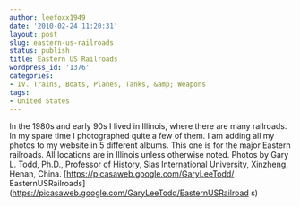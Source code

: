 ```yaml
---
author: leefoxx1949
date: '2010-02-24 11:20:31'
layout: post
slug: eastern-us-railroads
status: publish
title: Eastern US Railroads
wordpress_id: '1376'
categories:
- IV. Trains, Boats, Planes, Tanks, &amp; Weapons
tags:
- United States
---
```


In the 1980s and early 90s I lived in Illinois, where there are many
railroads. In my spare time I photographed quite a few of them. I am adding
all my photos to my website in 5 different albums. This one is for the major
Eastern railroads. All locations are in Illinois unless otherwise noted.
Photos by Gary L. Todd, Ph.D., Professor of History, Sias International
University, Xinzheng, Henan, China. [https://picasaweb.google.com/GaryLeeTodd/
EasternUSRailroads](https://picasaweb.google.com/GaryLeeTodd/EasternUSRailroad
s)

